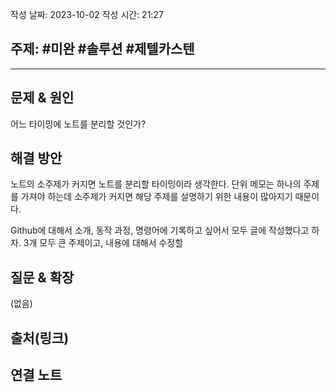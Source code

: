 작성 날짜: 2023-10-02
작성 시간: 21:27

## 주제: #미완 #솔루션 #제텔카스텐

----

## 문제 & 원인

어느 타이밍에 노트를 분리할 것인가? 

## 해결 방안

노트의 소주제가 커지면 노트를 분리할 타이밍이라 생각한다. 단위 메모는 하나의 주제를 가져야 하는데 소주제가 커지면 해당 주제를 설명하기 위한 내용이 많아지기 때문이다. 

Github에 대해서 소개, 동작 과정, 명령어에 기록하고 싶어서 모두 글에 작성했다고 하자. 3개 모두 큰 주제이고, 내용에 대해서 수정할 

## 질문 & 확장

(없음)

## 출처(링크)


## 연결 노트
